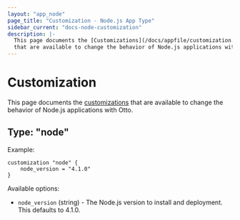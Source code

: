 ```yaml
---
layout: "app_node"
page_title: "Customization - Node.js App Type"
sidebar_current: "docs-node-customization"
description: |-
  This page documents the [Customizations](/docs/appfile/customization.html)
  that are available to change the behavior of Node.js applications with Otto.
---
```


# Customization

This page documents the [customizations](/docs/appfile/customization.html)
that are available to change the behavior of Node.js applications with Otto.

## Type: "node"

Example:

```
customization "node" {
    node_version = "4.1.0"
}
```

Available options:

  * `node_version` (string) - The Node.js version to install
    and deployment. This defaults to 4.1.0.
